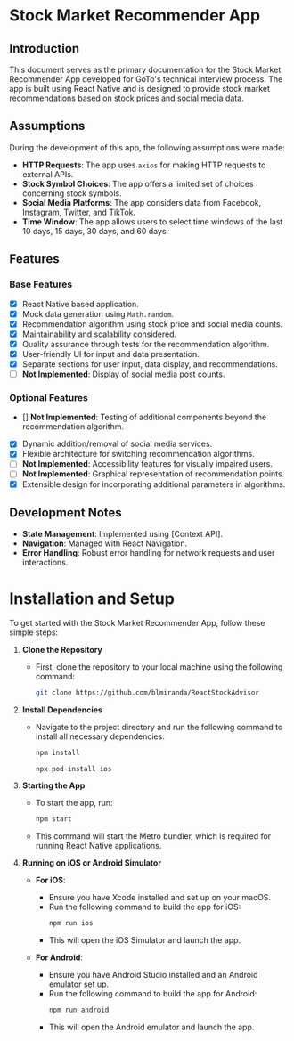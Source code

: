 # Stock Market Recommender App

## Introduction

This document serves as the primary documentation for the Stock Market Recommender App developed for GoTo's technical interview process. The app is built using React Native and is designed to provide stock market recommendations based on stock prices and social media data.

## Assumptions

During the development of this app, the following assumptions were made:

- **HTTP Requests**: The app uses `axios` for making HTTP requests to external APIs.
- **Stock Symbol Choices**: The app offers a limited set of choices concerning stock symbols.
- **Social Media Platforms**: The app considers data from Facebook, Instagram, Twitter, and TikTok.
- **Time Window**: The app allows users to select time windows of the last 10 days, 15 days, 30 days, and 60 days.

## Features

### Base Features

- [x] React Native based application.
- [x] Mock data generation using `Math.random`.
- [x] Recommendation algorithm using stock price and social media counts.
- [x] Maintainability and scalability considered.
- [x] Quality assurance through tests for the recommendation algorithm.
- [x] User-friendly UI for input and data presentation.
- [x] Separate sections for user input, data display, and recommendations.
- [ ] **Not Implemented**: Display of social media post counts.

### Optional Features

- [] **Not Implemented**: Testing of additional components beyond the recommendation algorithm.
- [x] Dynamic addition/removal of social media services.
- [x] Flexible architecture for switching recommendation algorithms.
- [ ] **Not Implemented**: Accessibility features for visually impaired users.
- [ ] **Not Implemented**: Graphical representation of recommendation points.
- [x] Extensible design for incorporating additional parameters in algorithms.

## Development Notes

- **State Management**: Implemented using [Context API].
- **Navigation**: Managed with React Navigation.
- **Error Handling**: Robust error handling for network requests and user interactions.

# Installation and Setup

To get started with the Stock Market Recommender App, follow these simple steps:

1. **Clone the Repository**

   - First, clone the repository to your local machine using the following command:
     ```bash
     git clone https://github.com/blmiranda/ReactStockAdvisor
     ```

2. **Install Dependencies**

   - Navigate to the project directory and run the following command to install all necessary dependencies:
     ```bash
     npm install
     ```
     ```
     npx pod-install ios
     ```

3. **Starting the App**

   - To start the app, run:
     ```bash
     npm start
     ```
   - This command will start the Metro bundler, which is required for running React Native applications.

4. **Running on iOS or Android Simulator**

   - **For iOS**:

     - Ensure you have Xcode installed and set up on your macOS.
     - Run the following command to build the app for iOS:
       ```bash
       npm run ios
       ```
     - This will open the iOS Simulator and launch the app.

   - **For Android**:
     - Ensure you have Android Studio installed and an Android emulator set up.
     - Run the following command to build the app for Android:
       ```bash
       npm run android
       ```
     - This will open the Android emulator and launch the app.
